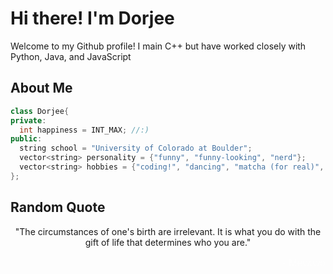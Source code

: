# Hi there! I'm Dorjee

Welcome to my Github profile! I main C++ but have worked closely with Python, Java, and JavaScript

## About Me
```cpp
class Dorjee{
private:
  int happiness = INT_MAX; //:)
public:
  string school = "University of Colorado at Boulder";
  vector<string> personality = {"funny", "funny-looking", "nerd"};
  vector<string> hobbies = {"coding!", "dancing", "matcha (for real)", "reading", "anime", "music", "exercise"};
};
```

<h2>Random Quote</h2>
<div align="center";>
    <p>
      "The circumstances of one's birth are irrelevant. It is what you do with the gift of life that determines who you are."
    </p>
    <p style="font-family: 'Poppins', Arial, sans-serif; font-size: 16px; color: #FEFEFE; text-align: right;">
      - Mewtwo
    </p>
  </div>
</div>


<!--
**dorjeezzz/dorjeezzz** is a ✨ _special_ ✨ repository because its `README.md` (this file) appears on your GitHub profile.

Here are some ideas to get you started:

- 🔭 I’m currently working on ...
- 🌱 I’m currently learning ...
- 👯 I’m looking to collaborate on ...
- 🤔 I’m looking for help with ...
- 💬 Ask me about ...
- 📫 How to reach me: ...
- 😄 Pronouns: ...
- ⚡ Fun fact: ...
-->
